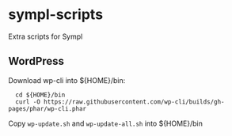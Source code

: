 # sympl-scripts

Extra scripts for Sympl

## WordPress

Download wp-cli into ${HOME}/bin:

```
  cd ${HOME}/bin
  curl -O https://raw.githubusercontent.com/wp-cli/builds/gh-pages/phar/wp-cli.phar
```

Copy `wp-update.sh` and `wp-update-all.sh` into ${HOME}/bin
